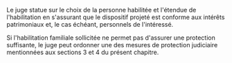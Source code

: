 Le juge statue sur le choix de la personne habilitée et l'étendue de l'habilitation en s'assurant que le dispositif projeté est conforme aux intérêts patrimoniaux et, le cas échéant, personnels de l'intéressé.

Si l'habilitation familiale sollicitée ne permet pas d'assurer une protection suffisante, le juge peut ordonner une des mesures de protection judiciaire mentionnées aux sections 3 et 4 du présent chapitre.
